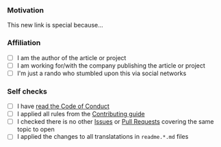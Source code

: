 ### Motivation

<!--

Explain the motivation for adding this link to the current collection. What's special about it?

Note: you can skip this section if you're proposing something as trivial as fixing a typo.

-->

This new link is special because...

### Affiliation

<!-- Please indicate how you are associated with the new proposed content: -->

- [ ] I am the author of the article or project
- [ ] I am working for/with the company publishing the article or project
- [ ] I'm just a rando who stumbled upon this via social networks

### Self checks

- [ ] I have [read the Code of Conduct](https://github.com/kdeldycke/awesome-template/blob/main/.github/code-of-conduct.md)
- [ ] I applied all rules from the [Contributing guide](https://github.com/kdeldycke/awesome-template/blob/main/.github/contributing.md)
- [ ] I checked there is no other [Issues](https://github.com/kdeldycke/awesome-template/issues) or [Pull Requests](https://github.com/kdeldycke/awesome-template/pulls) covering the same topic to open
- [ ] I applied the changes to all translatations in `readme.*.md` files
